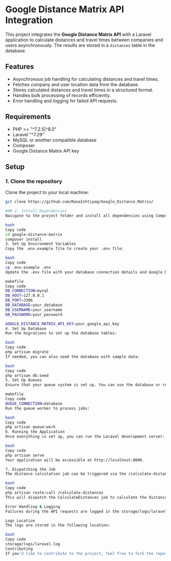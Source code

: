 # Google Distance Matrix API Integration

This project integrates the **Google Distance Matrix API** with a Laravel application to calculate distances and travel times between companies and users asynchronously. The results are stored in a `distances` table in the database.

## Features

- Asynchronous job handling for calculating distances and travel times.
- Fetches company and user location data from the database.
- Stores calculated distances and travel times in a structured format.
- Handles bulk processing of records efficiently.
- Error handling and logging for failed API requests.

## Requirements

- PHP >= "^7.2.5|^8.0"
- Laravel "^7.29"
- MySQL or another compatible database
- Composer
- Google Distance Matrix API key

## Setup

### 1. Clone the repository

Clone the project to your local machine:

```bash
git clone https://github.com/RanaIshtiyaq/Google_Distance_Matrix/

### 2. Install Dependencies
Navigate to the project folder and install all dependencies using Composer:

bash
Copy code
cd google-distance-matrix
composer install
3. Set Up Environment Variables
Copy the .env.example file to create your .env file:

bash
Copy code
cp .env.example .env
Update the .env file with your database connection details and Google Distance Matrix API key:

makefile
Copy code
DB_CONNECTION=mysql
DB_HOST=127.0.0.1
DB_PORT=3306
DB_DATABASE=your_database
DB_USERNAME=your_username
DB_PASSWORD=your_password

GOOGLE_DISTANCE_MATRIX_API_KEY=your_google_api_key
4. Set Up Database
Run the migrations to set up the database tables:

bash
Copy code
php artisan migrate
If needed, you can also seed the database with sample data:

bash
Copy code
php artisan db:seed
5. Set Up Queues
Ensure that your queue system is set up. You can use the database or redis queue driver. In the .env file, configure the queue connection:

makefile
Copy code
QUEUE_CONNECTION=database
Run the queue worker to process jobs:

bash
Copy code
php artisan queue:work
6. Running the Application
Once everything is set up, you can run the Laravel development server:

bash
Copy code
php artisan serve
Your application will be accessible at http://localhost:8000.

7. Dispatching the Job
The distance calculation job can be triggered via the /calculate-distances route:

bash
Copy code
php artisan route:call /calculate-distances
This will dispatch the CalculateDistances job to calculate the distances between companies and users.

Error Handling & Logging
Failures during the API requests are logged in the storage/logs/laravel.log file. You can check this file for any issues related to the distance calculations.

Logs Location
The logs are stored in the following location:

bash
Copy code
storage/logs/laravel.log
Contributing
If you'd like to contribute to the project, feel free to fork the repository and create a pull request. Please make sure your code follows the Laravel coding standards and includes appropriate tests for new features or bug fixes.